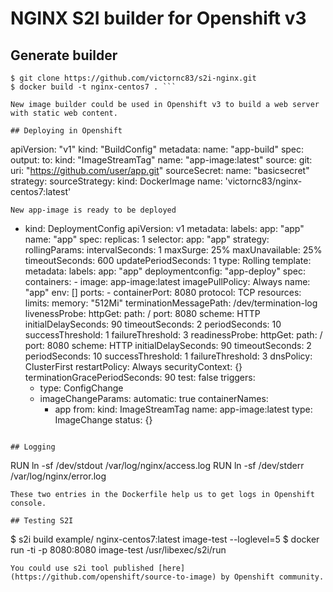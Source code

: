 # NGINX S2I builder for Openshift v3

## Generate builder
```
$ git clone https://github.com/victornc83/s2i-nginx.git
$ docker build -t nginx-centos7 . ```

New image builder could be used in Openshift v3 to build a web server with static web content.

## Deploying in Openshift
```
apiVersion: "v1"
kind: "BuildConfig"
metadata:
  name: "app-build"
spec:
  output:
    to:
      kind: "ImageStreamTag"
      name: "app-image:latest"
  source:
    git:
      uri: "https://github.com/user/app.git"
    sourceSecret:
      name: "basicsecret"
  strategy:
    sourceStrategy:
      kind: DockerImage
      name: 'victornc83/nginx-centos7:latest'
```
New app-image is ready to be deployed
```
- kind: DeploymentConfig
  apiVersion: v1
  metadata:
    labels:
      app: "app"
    name: "app"
  spec:
    replicas: 1
    selector:
      app: "app"
    strategy:
      rollingParams:
        intervalSeconds: 1
        maxSurge: 25%
        maxUnavailable: 25%
        timeoutSeconds: 600
        updatePeriodSeconds: 1
      type: Rolling
    template:
      metadata:
        labels:
          app: "app"
          deploymentconfig: "app-deploy"
      spec:
        containers:
        - image: app-image:latest
          imagePullPolicy: Always
          name: "app"
          env: []
          ports:
          - containerPort: 8080
            protocol: TCP
          resources:
            limits:
              memory: "512Mi"
          terminationMessagePath: /dev/termination-log
          livenessProbe:
            httpGet:
              path: /
              port: 8080
              scheme: HTTP
            initialDelaySeconds: 90
            timeoutSeconds: 2
            periodSeconds: 10
            successThreshold: 1
            failureThreshold: 3
          readinessProbe:
            httpGet:
              path: /
              port: 8080
              scheme: HTTP
            initialDelaySeconds: 90
            timeoutSeconds: 2
            periodSeconds: 10
            successThreshold: 1
            failureThreshold: 3
        dnsPolicy: ClusterFirst
        restartPolicy: Always
        securityContext: {}
        terminationGracePeriodSeconds: 90
    test: false
    triggers:
    - type: ConfigChange
    - imageChangeParams:
        automatic: true
        containerNames:
        - app
        from:
          kind: ImageStreamTag
          name: app-image:latest
      type: ImageChange
  status: {}
```

## Logging
```
RUN ln -sf /dev/stdout /var/log/nginx/access.log
RUN ln -sf /dev/stderr /var/log/nginx/error.log
```
These two entries in the Dockerfile help us to get logs in Openshift console.

## Testing S2I
 ```
 $ s2i build example/ nginx-centos7:latest image-test --loglevel=5
 $ docker run -ti -p 8080:8080 image-test /usr/libexec/s2i/run
 ```
You could use s2i tool published [here](https://github.com/openshift/source-to-image) by Openshift community.
